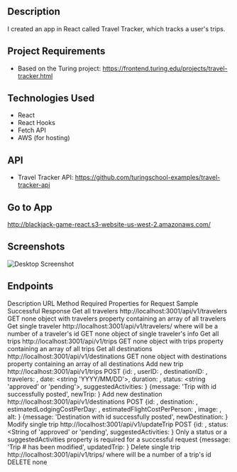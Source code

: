 ## Description
I created an app in React called Travel Tracker, which tracks a user's trips. 

## Project Requirements
- Based on the Turing project: https://frontend.turing.edu/projects/travel-tracker.html

## Technologies Used
- React
- React Hooks
- Fetch API
- AWS (for hosting)

## API
- Travel Tracker API: https://github.com/turingschool-examples/travel-tracker-api

## Go to App
http://blackjack-game-react.s3-website-us-west-2.amazonaws.com/

## Screenshots
![Desktop Screenshot](https://github.com/hlhartley/blackjack/blob/main/blackjack_desktop.png)

## Endpoints
Description	URL	Method	Required Properties for Request	Sample Successful Response
Get all travelers	http://localhost:3001/api/v1/travelers	GET	none	object with travelers property containing an array of all travelers
Get single traveler	http://localhost:3001/api/v1/travelers/<id> where<id> will be a number of a traveler's id	GET	none	object of single traveler's info
Get all trips	http://localhost:3001/api/v1/trips	GET	none	object with trips property containing an array of all trips
Get all destinations	http://localhost:3001/api/v1/destinations	GET	none	object with destinations property containing an array of all destinations
Add new trip	http://localhost:3001/api/v1/trips	POST	{id: <number>, userID: <number>, destinationID: <number>, travelers: <number>, date: <string 'YYYY/MM/DD'>, duration: <number>, status: <string 'approved' or 'pending'>, suggestedActivities: <array of strings>}	{message: 'Trip with id <id> successfully posted', newTrip: <Object with trip info just posted>}
Add new destination	http://localhost:3001/api/v1/destinations	POST	{id: <number>, destination: <string>, estimatedLodgingCostPerDay: <number>, estimatedFlightCostPerPerson: <number>, image: <string>, alt: <string>}	{message: 'Destination with id <id> successfully posted', newDestination: <Object with destination info just posted>}
Modify single trip	http://localhost:3001/api/v1/updateTrip	POST	{id: <number>, status:<String of 'approved' or 'pending', suggestedActivities: <Array of strings>} Only a status or a suggestedActivities property is required for a successful request	{message: 'Trip #<id> has been modified', updatedTrip: <Object with newly updated data>}
Delete single trip	http://localhost:3001/api/v1/trips/<id> where<id> will be a number of a trip's id	DELETE	none
